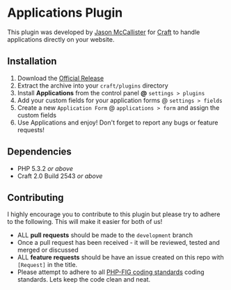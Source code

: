 # Applications Plugin

This plugin was developed by [Jason McCallister][developer] for [Craft][craftcms] to handle applications directly on your website.

## Installation

1. Download the [Official Release][release]
2. Extract the archive into your `craft/plugins` directory
3. Install **Applications** from the control panel **@** `settings > plugins`
4. Add your custom fields for your application forms @ `settings > fields`
5. Create a new `Application Form` @ `applications > form` and assign the custom fields
6. Use Applications and enjoy! Don't forget to report any bugs or feature requests!

## Dependencies

- PHP 5.3.2 _or above_
- Craft 2.0 Build 2543 _or above_

## Contributing

I highly encourage you to contribute to this plugin but please try to adhere to the following. This will make it easier for both of us!

- ALL **pull requests** should be made to the `development` branch
- Once a pull request has been received - it will be reviewed, tested and merged or discussed
- ALL **feature requests** should be have an issue created on this repo with `[Request]` in the title.
- Please attempt to adhere to all [PHP-FIG coding standards](https://github.com/php-fig/fig-standards/tree/master/accepted) coding standards. Lets keep the code clean and neat.

[developer]:http://themccallister.com
[twitter]:https://twitter.com/themccallister "@themccallister"
[release]:https://github.com/selvinortiz/craft.spamguard/releases/download/v0.5.5/spamguard.v0.5.5.zip "Official Release"
[license]:https://raw.github.com/selvinortiz/craft.spamguard/master/LICENSE "MIT License"
[changelog]:https://github.com/selvinortiz/craft.spamguard/blob/master/CHANGELOG.md "Changelog"
[craftcms]:http://buildwithcraft.com "Craft CMS"
[pixelandtonic]:http://pixelandtonic.com "Pixel & Tonic"
